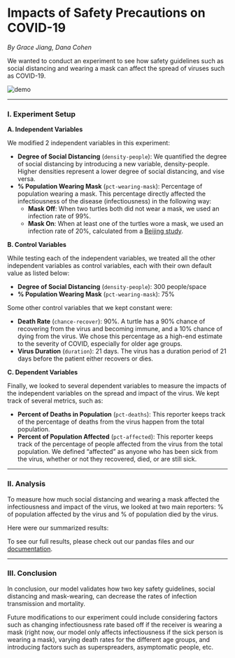 # Impacts of Safety Precautions on COVID-19

*By Grace Jiang, Dana Cohen*

We wanted to conduct an experiment to see how safety guidelines such as social distancing and wearing a mask can affect the spread of viruses such as COVID-19.

![demo](assets/demo.gif)



---


### I. Experiment Setup

**A. Independent Variables**

We modified 2 independent variables in this experiment:


- **Degree of Social Distancing** (`density-people`): We quantified the degree of social distancing by introducing a new variable, density-people. Higher densities represent a lower degree of social distancing, and vise versa.
- **% Population Wearing Mask** (`pct-wearing-mask`): Percentage of population wearing a mask. This percentage directly affected the infectiousness of the disease (infectiousness) in the following way:
    - **Mask Off**: When two turtles both did not wear a mask, we used an infection rate of 99%.
    - **Mask On**: When at least one of the turtles wore a mask, we used an infection rate of 20%, calculated from a [Beijing study](https://www.cdc.gov/coronavirus/2019-ncov/more/masking-science-sars-cov2.html).





**B. Control Variables**

While testing each of the independent variables, we treated all the other independent variables as control variables, each with their own default value as listed below:

- **Degree of Social Distancing** (`density-people`): 300 people/space
- **% Population Wearing Mask** (`pct-wearing-mask`): 75%

Some other control variables that we kept constant were:

- **Death Rate** (`chance-recover`): 90%. A turtle has a 90% chance of recovering from the virus and becoming immune, and a 10% chance of dying from the virus. We chose this percentage as a high-end estimate to the severity of COVID, especially for older age groups.
- **Virus Duration** (`duration`): 21 days. The virus has a duration period of 21 days before the patient either recovers or dies.




**C. Dependent Variables**

Finally, we looked to several dependent variables to measure the impacts of the independent variables on the spread and impact of the virus. We kept track of several metrics, such as:

- **Percent of Deaths in Population** (`pct-deaths`): This reporter keeps track of the percentage of deaths from the virus happen from the total population. 
- **Percent of Population Affected** (`pct-affected`): This reporter keeps track of the percentage of people affected from the virus from the total population. We defined “affected” as anyone who has been sick from the virus, whether or not they recovered, died, or are still sick.



---

### II. Analysis

To measure how much social distancing and wearing a mask affected the infectiousness and impact of the virus, we looked at two main reporters: % of population affected by the virus and % of population died by the virus.

Here were our summarized results:



To see our full results, please check out our pandas files and our [documentation](https://github.com/gracejiang/covid-modelling/blob/master/Documentation.pdf).



---


### III. Conclusion

In conclusion, our model validates how two key safety guidelines, social distancing and mask-wearing, can decrease the rates of infection transmission and mortality. 

Future modifications to our experiment could include considering factors such as changing infectiousness rate based off if the receiver is wearing a mask (right now, our model only affects infectiousness if the sick person is wearing a mask), varying death rates for the different age groups, and introducing factors such as superspreaders, asymptomatic people, etc.